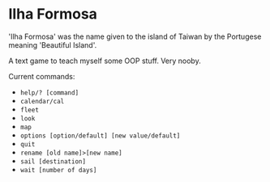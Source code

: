 # Ilha Formosa

'Ilha Formosa' was the name given to the island of Taiwan by the Portugese meaning 'Beautiful Island'.

A text game to teach myself some OOP stuff. Very nooby.


Current commands:
* `help/? [command]`
* `calendar/cal`
* `fleet`
* `look`
* `map`
* `options [option/default] [new value/default]`
* `quit`
* `rename [old name]>[new name]`
* `sail [destination]`
* `wait [number of days]`